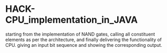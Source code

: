 # HACK-CPU_implementation_in_JAVA
starting from the implementation of NAND gates, calling all constituent elements as per the architecture, and finally delivering the functionality of CPU. giving an input bit sequence and showing the corresponding output.
